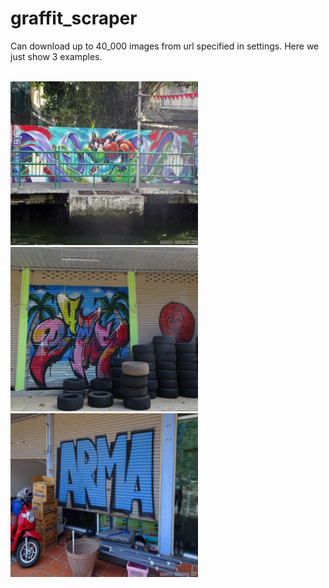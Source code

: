 # graffit_scraper

Can download up to 40_000 images from url specified in settings.
Here we just show 3 examples.

<br/>
<img src='/examples/39_Writer Unknown_Piecename Unknown.png' alt='image' style='width: 300px'>
<br/>
<img src='/examples/109_Bams_Bams.png' alt='image' style='width: 300px'>
<br/>
<img src='/examples/111_Writer Unknown_Arma.png' alt='image' style='width: 300px'>
